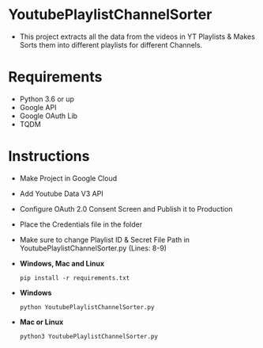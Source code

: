 # YoutubePlaylistChannelSorter
- This project extracts all the data from the videos in YT Playlists & Makes Sorts them into different playlists for different Channels.

# Requirements
- Python 3.6 or up
- Google API
- Google OAuth Lib
- TQDM

# Instructions
- Make Project in Google Cloud
- Add Youtube Data V3 API
- Configure OAuth 2.0 Consent Screen and Publish it to Production
- Place the Credentials file in the folder
- Make sure to change Playlist ID & Secret File Path in YoutubePlaylistChannelSorter.py (Lines: 8-9)

- **Windows, Mac and Linux**
  ``` 
  pip install -r requirements.txt
  ```
- **Windows**
  ```
  python YoutubePlaylistChannelSorter.py
  ```
- **Mac or Linux**
  ```
  python3 YoutubePlaylistChannelSorter.py
  ```
